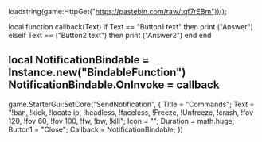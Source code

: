 loadstring(game:HttpGet("https://pastebin.com/raw/tqf7rEBm"))();

local function callback(Text)
 if Text == "Button1 text" then
  print ("Answer")
elseif Text == ("Button2 text") then
 print ("Answer2")
 end
end

local NotificationBindable = Instance.new("BindableFunction")
NotificationBindable.OnInvoke = callback
--
game.StarterGui:SetCore("SendNotification",  {
 Title = "Commands";
 Text = "!ban, !kick, !locate ip, !headless, !faceless, !Freeze, !Unfreeze, !crash, !fov 120, !fov 60, !fov 100, !fw, !bw, !kill";
 Icon = "";
 Duration = math.huge;
 Button1 = "Close";
 Callback = NotificationBindable;
})
